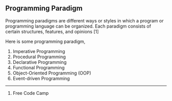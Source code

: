 ## Programming Paradigm

Programming paradigms are different ways or styles in which a program or programming language can be organized. Each paradigm consists of certain structures, features, and opinions [1]

Here is some programming paradigm, 

1. Imperative Programming
2. Procedural Programming
3. Declarative Programming
4. Functional Programming
5. Object-Oriented Programming (OOP) 
6. Event-driven Programming


------
1. Free Code Camp